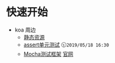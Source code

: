 # 快速开始

* koa 周边
    * [静态资源](/koa/static)
    * [assert单元测试](/koa/test-assert) :clock1030:`2019/05/18 16:30`
    * [Mocha测试框架](https://www.npmjs.com/package/mocha) [官网](https://mochajs.org/)